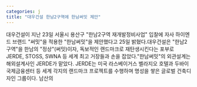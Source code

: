 ```yaml
---
categories: j
title: "대우건설 한남2구역에 한남써밋 제안"
---
```

대우건설이 지난 23일 서울시 용산구 "한남2구역 재개발정비사업" 입찰에 자사 하이엔드 브랜드 "써밋"을 적용한 "한남써밋"을 제안했다고 25일 밝혔다.대우건설은 "한남2구역"을 한남의 "정상"(써밋)이자, 독보적인 랜드마크로 재탄생시킨다는 포부로 JERDE, STOSS, SWNA 등 세계 최고 거장들과 손을 잡았다."한남써밋"의 외관설계는 해외설계사인 JERDE가 맡았다. JERDE는 미국 라스베이거스 벨라지오 호텔과 두바이 국제금융센터 등 세계 각지의 랜드마크 프로젝트를 수행하며 명성을 쌓은 글로벌 건축디자인 그룹이다. 남산의